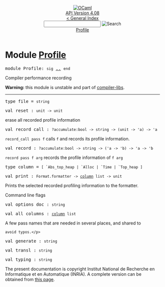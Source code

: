 <!-- ((! set title API !)) ((! set documentation !)) ((! set api !)) ((! set nobreadcrumb !)) -->
<div class="api"><header><nav class="toc brand"><a class="brand" href="https://ocaml.org/"><img src="colour-logo-gray.svg" class="svg" alt="OCaml"></a></nav><nav class="toc"><div class="toc_version"><a href="/docs" id="version-select">API Version 4.08</a></div><a href="index.html">&lt; General Index</a><div class="api_search"><input type="text" name="apisearch" id="api_search" oninput="mySearch(false);" onkeypress="this.oninput();" onclick="this.oninput();" onpaste="this.oninput();">
<img src="search_icon.svg" alt="Search" class="svg" onclick="mySearch(false)"></div>
<div id="search_results"></div><div class="toc_title"><a href="#top">Profile</a></div><ul></ul></nav></header>

<h1>Module <a href="type_Profile.html">Profile</a></h1>

<pre><span id="MODULEProfile"><span class="keyword">module</span> Profile</span>: <code class="code"><span class="keyword">sig</span></code> <a href="Profile.html">..</a> <code class="code"><span class="keyword">end</span></code></pre><div class="info module top">
<div class="info-desc">
<p>Compiler performance recording</p>

<p><b>Warning:</b> this module is unstable and part of
  <a href="Compiler_libs.html">compiler-libs</a>.</p>
</div>
</div>
<hr width="100%">

<pre><span id="TYPEfile"><span class="keyword">type</span> <code class="type"></code>file</span> = <code class="type">string</code> </pre>


<pre><span id="VALreset"><span class="keyword">val</span> reset</span> : <code class="type">unit -&gt; unit</code></pre><div class="info ">
<div class="info-desc">
<p>erase all recorded profile information</p>
</div>
</div>

<pre><span id="VALrecord_call"><span class="keyword">val</span> record_call</span> : <code class="type">?accumulate:bool -&gt; string -&gt; (unit -&gt; 'a) -&gt; 'a</code></pre><div class="info ">
<div class="info-desc">
<p><code class="code">record_call&nbsp;pass&nbsp;f</code> calls <code class="code">f</code> and records its profile information.</p>
</div>
</div>

<pre><span id="VALrecord"><span class="keyword">val</span> record</span> : <code class="type">?accumulate:bool -&gt; string -&gt; ('a -&gt; 'b) -&gt; 'a -&gt; 'b</code></pre><div class="info ">
<div class="info-desc">
<p><code class="code">record&nbsp;pass&nbsp;f&nbsp;arg</code> records the profile information of <code class="code">f&nbsp;arg</code></p>
</div>
</div>

<pre><span id="TYPEcolumn"><span class="keyword">type</span> <code class="type"></code>column</span> = <code class="type">[ `Abs_top_heap | `Alloc | `Time | `Top_heap ]</code> </pre>


<pre><span id="VALprint"><span class="keyword">val</span> print</span> : <code class="type">Format.formatter -&gt; <a href="Profile.html#TYPEcolumn">column</a> list -&gt; unit</code></pre><div class="info ">
<div class="info-desc">
<p>Prints the selected recorded profiling information to the formatter.</p>
</div>
</div>
<p>Command line flags</p>

<pre><span id="VALoptions_doc"><span class="keyword">val</span> options_doc</span> : <code class="type">string</code></pre>
<pre><span id="VALall_columns"><span class="keyword">val</span> all_columns</span> : <code class="type"><a href="Profile.html#TYPEcolumn">column</a> list</code></pre><p>A few pass names that are needed in several places, and shared to
    avoid typos.</p>

<pre><span id="VALgenerate"><span class="keyword">val</span> generate</span> : <code class="type">string</code></pre>
<pre><span id="VALtransl"><span class="keyword">val</span> transl</span> : <code class="type">string</code></pre>
<pre><span id="VALtyping"><span class="keyword">val</span> typing</span> : <code class="type">string</code></pre>
<div class="copyright">The present documentation is copyright Institut National de Recherche en Informatique et en Automatique (INRIA). A complete version can be obtained from <a href="http://caml.inria.fr/pub/docs/manual-ocaml/">this page</a>.</div></div>